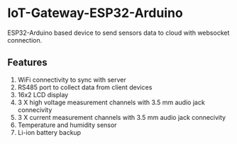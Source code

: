 # IoT-Gateway-ESP32-Arduino

ESP32-Arduino based device to send sensors data to cloud with websocket connection.


## Features
  1. WiFi connectivity to sync with server
  2. RS485 port to collect data from client devices
  3. 16x2 LCD display
  4. 3 X high voltage measurement channels with 3.5 mm audio jack connecivity
  5. 3 X current measurement channels with 3.5 mm audio jack connecivity
  6. Temperature and humidity sensor
  7. Li-ion battery backup
